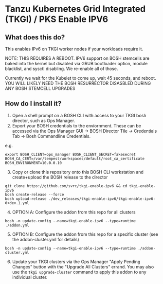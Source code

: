 # Tanzu Kubernetes Grid Integrated (TKGI) / PKS Enable IPV6

## What does this do?

This enables IPv6 on TKGI worker nodes if your workloads require it.  

NOTE: THIS REQUIRES A REBOOT.   IPV6 support on BOSH stemcells are baked into the kernel but disabled
via GRUB bootloader option, module blacklist, and sysctl disabling.   We re-enable all of those.

Currently we wait for the Kubelet to come up, wait 45 seconds, and reboot.
YOU WILL LIKELY NEED THE BOSH RESURRECTOR DISASBLED DURING ANY BOSH STEMCELL UPGRADES

## How do I install it?

1. Open a shell prompt on a BOSH CLI with access to your TKGI bosh director, such as Ops Manager.
2. Export your BOSH credentials to the enviornment.  These can be accessed via the Ops Manager GUI -> BOSH Director Tile -> Credentials Tab -> Bosh Commandline Credentials.    

e.g.
```
export BOSH_CLIENT=ops_manager BOSH_CLIENT_SECRET=fakesecret BOSH_CA_CERT=/var/tempest/workspaces/default/root_ca_certificate  BOSH_ENVIRONMENT=10.0.0.10
```
3. Copy or clone this repository onto this BOSH CLI workstation and create+upload the BOSH release to the director

```
git clone https://github.com/svrc/tkgi-enable-ipv6 && cd tkgi-enable-ipv6
bosh create-release --force
bosh upload-release ./dev_releases/tkgi-enable-ipv6/tkgi-enable-ipv6-0+dev.1.yml 

```
4. OPTION A:  Configure the addon from this repo for all clusters
```
bosh -n update-config --name=tkgi-enable-ipv6 --type=runtime ./addon.yml
```
5. OPTION B:  Configure the addon from this repo for a specific cluster (see the addon-cluster.yml for details)
```
bosh -n update-config --name=tkgi-enable-ipv6 --type=runtime ./addon-cluster.yml
```
6. Update your TKGI clusters via the Ops Manager "Apply Pending Changes" button with the "Upgrade All Clusters" errand.   You may also use the `tkgi upgrade-cluster` command to apply this addon to any individual cluster.
